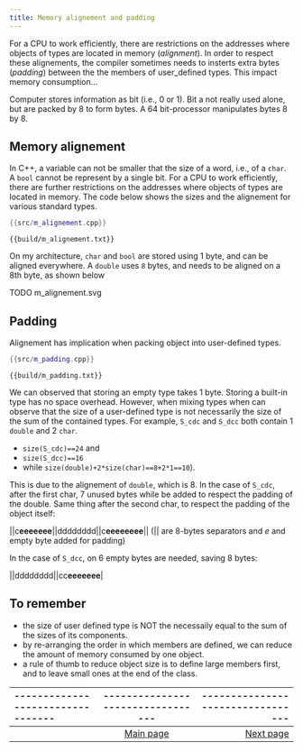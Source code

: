 ```yaml
---
title: Memory alignement and padding
---
```


For a CPU to work efficiently, there are restrictions on the addresses where objects of types are located in memory (_alignment_). In order to respect these alignements, the compiler sometimes needs to insterts extra bytes (_padding_) between the the members of user_defined types. This impact memory consumption...

Computer stores information as bit (i.e., 0 or 1). Bit a not really used alone, but are packed by 8 to form bytes. A 64 bit-processor manipulates bytes 8 by 8. 

## Memory alignement

In C++, a variable can not be smaller that the size of a word, i.e., of a `char`. A `bool` cannot be represent by a single bit. For a CPU to work efficiently, there are further restrictions on the addresses where objects of types are located in memory. The code below shows the sizes and the alignement for various standard types.

```cpp
{{src/m_alignement.cpp}}
```

```
{{build/m_alignement.txt}}
```
On my architecture, `char` and `bool` are stored using 1 byte, and can be aligned everywhere. A `double` uses  `8` bytes, and needs to be aligned on a 8th byte, as shown below 

TODO m_alignement.svg

## Padding 

Alignement has implication when packing object into user-defined types.


```cpp
{{src/m_padding.cpp}}
```

```
{{build/m_padding.txt}}
```

We can observed that storing an empty type takes 1 byte. Storing a built-in type has no space overhead. However, when mixing types when can observe that the size of a user-defined type is not necessarily the size of the sum of the contained types. For example, `S_cdc` and `S_dcc` both contain 1 `double` and 2 `char`.

 * `size(S_cdc)==24` and
 * `size(S_dcc)==16` 
 * while `size(double)+2*size(char)==8+2*1==10`).

 This is due to the alignement of `double`, which is 8. In the case of `S_cdc`, after the first char, 7 unused bytes while be added to respect the padding of the double. Same thing after the second char, to respect the padding of the object itself:

 ||c**eeeeeee**||dddddddd||c**eeeeeeee**|| (|| are 8-bytes separators and *e* and empty byte added for padding)

 In the case of `S_dcc`, on 6 empty bytes are needed, saving 8 bytes:

 ||dddddddd||cc**eeeeeee**|




## To remember

 * the size of user defined type is NOT the necessaily equal to the sum of the sizes of its components. 
 * by re-arranging the order in which members are defined, we can reduce the amount of memory consumed by one object.
 * a rule of thumb to reduce object size is to define large members first, and to leave small ones at the end of the class.


 | --------------------------------- | --------------------------------- | --------------------------------- |
|:--|:--:|--:|
|  | [Main page](index.html) | [Next page](cache_lines.html) |
